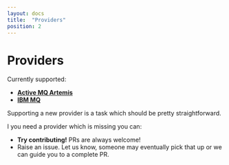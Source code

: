 ```yaml
---
layout: docs
title:  "Providers"
position: 2
---
```


# Providers

Currently supported:

- **[Active MQ Artemis](./active-mq-artemis/)**
- **[IBM MQ](./ibm-mq/)**

Supporting a new provider is a task which should be pretty straightforward.

I you need a provider which is missing you can:

- **Try contributing!** PRs are always welcome!
- Raise an issue. Let us know, someone may eventually pick that up or we can guide you to a complete PR.
